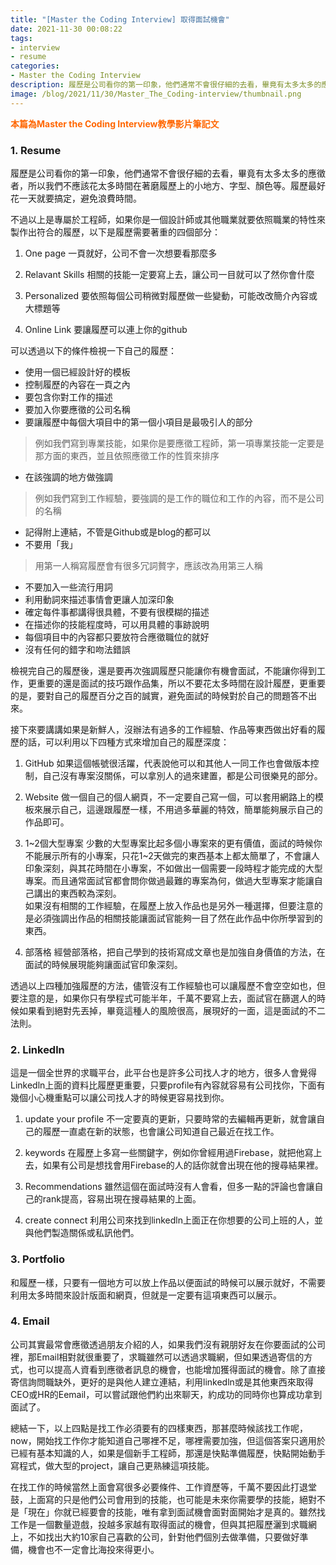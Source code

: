 ```yaml
---
title: "[Master the Coding Interview] 取得面試機會"
date: 2021-11-30 00:08:22
tags: 
- interview 
- resume
categories: 
- Master the Coding Interview
description: 履歷是公司看你的第一印象，他們通常不會很仔細的去看，畢竟有太多太多的應徵者，所以我們不應該花太多時間在著磨履歷上的小地方、字型、顏色等。履歷最好花一天就要搞定，避免浪費時間...
image: /blog/2021/11/30/Master_The_Coding-interview/thumbnail.png
---
```

**<font color=#FF6600>本篇為Master the Coding Interview教學影片筆記文</font>**

### 1. Resume

履歷是公司看你的第一印象，他們通常不會很仔細的去看，畢竟有太多太多的應徵者，所以我們不應該花太多時間在著磨履歷上的小地方、字型、顏色等。履歷最好花一天就要搞定，避免浪費時間。

不過以上是專屬於工程師，如果你是一個設計師或其他職業就要依照職業的特性來製作出符合的履歷，以下是履歷需要著重的四個部分：

1. One page
一頁就好，公司不會一次想要看那麼多
    
2. Relavant Skills
相關的技能一定要寫上去，讓公司一目就可以了然你會什麼
    
3. Personalized
要依照每個公司稍微對履歷做一些變動，可能改改簡介內容或大標題等
    
4. Online Link
要讓履歷可以連上你的github
    

可以透過以下的條件檢視一下自己的履歷：

- 使用一個已經設計好的模板
- 控制履歷的內容在一頁之內
- 要包含你對工作的描述
- 要加入你要應徵的公司名稱
- 要讓履歷中每個大項目中的第一個小項目是最吸引人的部分  
> 例如我們寫到專業技能，如果你是要應徵工程師，第一項專業技能一定要是那方面的東西，並且依照應徵工作的性質來排序
- 在該強調的地方做強調
> 例如我們寫到工作經驗，要強調的是工作的職位和工作的內容，而不是公司的名稱
- 記得附上連結，不管是Github或是blog的都可以
- 不要用「我」
> 用第一人稱寫履歷會有很多冗詞贅字，應該改為用第三人稱
- 不要加入一些流行用詞
- 利用動詞來描述事情會更讓人加深印象
- 確定每件事都講得很具體，不要有很模糊的描述
- 在描述你的技能程度時，可以用具體的事跡說明
- 每個項目中的內容都只要放符合應徵職位的就好
- 沒有任何的錯字和吻法錯誤

檢視完自己的履歷後，還是要再次強調履歷只能讓你有機會面試，不能讓你得到工作，更重要的還是面試的技巧跟作品集，所以不要花太多時間在設計履歷，更重要的是，要對自己的履歷百分之百的誠實，避免面試的時候對於自己的問題答不出來。

接下來要講講如果是新鮮人，沒辦法有過多的工作經驗、作品等東西做出好看的履歷的話，可以利用以下四種方式來增加自己的履歷深度：

1. GitHub
    如果這個帳號很活躍，代表說他可以和其他人一同工作也會做版本控制，自己沒有專案沒關係，可以拿別人的過來建置，都是公司很樂見的部分。
    
2. Website
    做一個自己的個人網頁，不一定要自己寫一個，可以套用網路上的模板來展示自己，這邊跟履歷一樣，不用過多華麗的特效，簡單能夠展示自己的作品即可。
    
3. 1\~2個大型專案
    少數的大型專案比起多個小專案來的更有價值，面試的時候你不能展示所有的小專案，只花1~2天做完的東西基本上都太簡單了，不會讓人印象深刻，與其花時間在小專案，不如做出一個需要一段時程才能完成的大型專案。而且通常面試官都會問你做過最難的專案為何，做過大型專案才能讓自己講出的東西較為深刻。<br/>如果沒有相關的工作經驗，在履歷上放入作品也是另外一種選擇，但要注意的是必須強調出作品的相關技能讓面試官能夠一目了然在此作品中你所學習到的東西。
    
4. 部落格
    經營部落格，把自己學到的技術寫成文章也是加強自身價值的方法，在面試的時候展現能夠讓面試官印象深刻。
    
透過以上四種加強履歷的方法，儘管沒有工作經驗也可以讓履歷不會空空如也，但要注意的是，如果你只有學程式可能半年，千萬不要寫上去，面試官在篩選人的時候如果看到絕對先丟掉，畢竟這種人的風險很高，展現好的一面，這是面試的不二法則。

### 2. Linkedln

這是一個全世界的求職平台，此平台也是許多公司找人才的地方，很多人會覺得Linkedln上面的資料比履歷更重要，只要profile有內容就容易有公司找你，下面有幾個小心機重點可以讓公司找人才的時候更容易找到你。

1. update your profile
不一定要真的更新，只要時常的去編輯再更新，就會讓自己的履歷一直處在新的狀態，也會讓公司知道自己最近在找工作。
    
2. keywords
在履歷上多寫一些關鍵字，例如你曾經用過Firebase，就把他寫上去，如果有公司是想找會用Firebase的人的話你就會出現在他的搜尋結果裡。
    
3. Recommendations
雖然這個在面試時沒有人會看，但多一點的評論也會讓自己的rank提高，容易出現在搜尋結果的上面。
    
4. create connect
利用公司來找到linkedln上面正在你想要的公司上班的人，並與他們製造關係或私訊他們。

### 3. Portfolio

和履歷一樣，只要有一個地方可以放上作品以便面試的時候可以展示就好，不需要利用太多時間來設計版面和網頁，但就是一定要有這項東西可以展示。

### 4. Email

公司其實最常會應徵透過朋友介紹的人，如果我們沒有親朋好友在你要面試的公司裡，那Email相對就很重要了，求職雖然可以透過求職網，但如果透過寄信的方式，也可以提高人資看到應徵者訊息的機會，也能增加獲得面試的機會。除了直接寄信詢問職缺外，更好的是與他人建立連結，利用linkedln或是其他東西來取得CEO或HR的Eemail，可以嘗試跟他們約出來聊天，約成功的同時你也算成功拿到面試了。

總結一下，以上四點是找工作必須要有的四樣東西，那甚麼時候該找工作呢，now，開始找工作你才能知道自己哪裡不足，哪裡需要加強，但這個答案只適用於已經有基本知識的人，如果是個新手工程師，那還是快點準備履歷，快點開始動手寫程式，做大型的project，讓自己更熟練這項技能。

在找工作的時候當然上面會寫很多必要條件、工作資歷等，千萬不要因此打退堂鼓，上面寫的只是他們公司會用到的技能，也可能是未來你需要學的技能，絕對不是「現在」你就已經要會的技能，唯有拿到面試機會面對面開始才是真的。雖然找工作是一個數量遊戲，投越多家越有取得面試的機會，但與其把履歷灑到求職網上，不如找出大約10家自己喜歡的公司，針對他們個別去做準備，只要做好準備，機會也不一定會比海投來得更小。